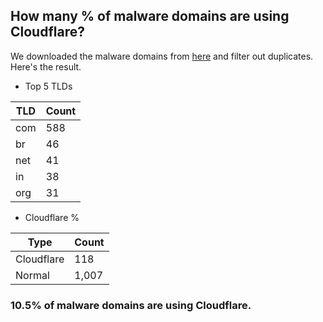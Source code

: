 ## How many % of malware domains are using Cloudflare?


We downloaded the malware domains from [here](https://urlhaus.abuse.ch) and filter out duplicates.
Here's the result.


[//]: # (start replacement)


- Top 5 TLDs

| TLD | Count |
| --- | --- |
| com | 588 |
| br | 46 |
| net | 41 |
| in | 38 |
| org | 31 |


- Cloudflare %

| Type | Count |
| --- | --- |
| Cloudflare | 118 |
| Normal | 1,007 |


### 10.5% of malware domains are using Cloudflare.